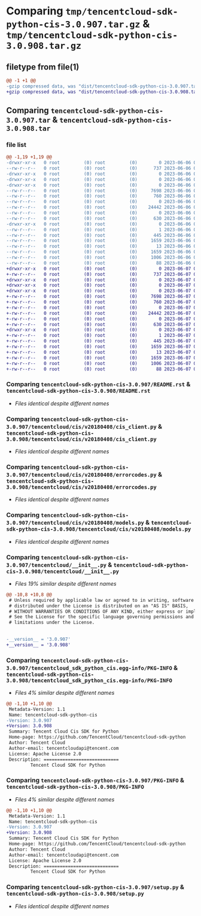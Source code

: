 # Comparing `tmp/tencentcloud-sdk-python-cis-3.0.907.tar.gz` & `tmp/tencentcloud-sdk-python-cis-3.0.908.tar.gz`

## filetype from file(1)

```diff
@@ -1 +1 @@
-gzip compressed data, was "dist/tencentcloud-sdk-python-cis-3.0.907.tar", last modified: Tue Jun  6 02:22:18 2023, max compression
+gzip compressed data, was "dist/tencentcloud-sdk-python-cis-3.0.908.tar", last modified: Wed Jun  7 00:20:05 2023, max compression
```

## Comparing `tencentcloud-sdk-python-cis-3.0.907.tar` & `tencentcloud-sdk-python-cis-3.0.908.tar`

### file list

```diff
@@ -1,19 +1,19 @@
-drwxr-xr-x   0 root         (0) root         (0)        0 2023-06-06 02:22:18.000000 tencentcloud-sdk-python-cis-3.0.907/
--rw-r--r--   0 root         (0) root         (0)      737 2023-06-06 02:22:18.000000 tencentcloud-sdk-python-cis-3.0.907/README.rst
-drwxr-xr-x   0 root         (0) root         (0)        0 2023-06-06 02:22:18.000000 tencentcloud-sdk-python-cis-3.0.907/tencentcloud/
-drwxr-xr-x   0 root         (0) root         (0)        0 2023-06-06 02:22:18.000000 tencentcloud-sdk-python-cis-3.0.907/tencentcloud/cis/
-drwxr-xr-x   0 root         (0) root         (0)        0 2023-06-06 02:22:18.000000 tencentcloud-sdk-python-cis-3.0.907/tencentcloud/cis/v20180408/
--rw-r--r--   0 root         (0) root         (0)     7698 2023-06-06 02:22:18.000000 tencentcloud-sdk-python-cis-3.0.907/tencentcloud/cis/v20180408/cis_client.py
--rw-r--r--   0 root         (0) root         (0)      760 2023-06-06 02:22:18.000000 tencentcloud-sdk-python-cis-3.0.907/tencentcloud/cis/v20180408/errorcodes.py
--rw-r--r--   0 root         (0) root         (0)        0 2023-06-06 02:22:18.000000 tencentcloud-sdk-python-cis-3.0.907/tencentcloud/cis/v20180408/__init__.py
--rw-r--r--   0 root         (0) root         (0)    24442 2023-06-06 02:22:18.000000 tencentcloud-sdk-python-cis-3.0.907/tencentcloud/cis/v20180408/models.py
--rw-r--r--   0 root         (0) root         (0)        0 2023-06-06 02:22:18.000000 tencentcloud-sdk-python-cis-3.0.907/tencentcloud/cis/__init__.py
--rw-r--r--   0 root         (0) root         (0)      630 2023-06-06 02:22:18.000000 tencentcloud-sdk-python-cis-3.0.907/tencentcloud/__init__.py
-drwxr-xr-x   0 root         (0) root         (0)        0 2023-06-06 02:22:18.000000 tencentcloud-sdk-python-cis-3.0.907/tencentcloud_sdk_python_cis.egg-info/
--rw-r--r--   0 root         (0) root         (0)        1 2023-06-06 02:22:18.000000 tencentcloud-sdk-python-cis-3.0.907/tencentcloud_sdk_python_cis.egg-info/dependency_links.txt
--rw-r--r--   0 root         (0) root         (0)      445 2023-06-06 02:22:18.000000 tencentcloud-sdk-python-cis-3.0.907/tencentcloud_sdk_python_cis.egg-info/SOURCES.txt
--rw-r--r--   0 root         (0) root         (0)     1659 2023-06-06 02:22:18.000000 tencentcloud-sdk-python-cis-3.0.907/tencentcloud_sdk_python_cis.egg-info/PKG-INFO
--rw-r--r--   0 root         (0) root         (0)       13 2023-06-06 02:22:18.000000 tencentcloud-sdk-python-cis-3.0.907/tencentcloud_sdk_python_cis.egg-info/top_level.txt
--rw-r--r--   0 root         (0) root         (0)     1659 2023-06-06 02:22:18.000000 tencentcloud-sdk-python-cis-3.0.907/PKG-INFO
--rw-r--r--   0 root         (0) root         (0)     1006 2023-06-06 02:22:18.000000 tencentcloud-sdk-python-cis-3.0.907/setup.py
--rw-r--r--   0 root         (0) root         (0)       88 2023-06-06 02:22:18.000000 tencentcloud-sdk-python-cis-3.0.907/setup.cfg
+drwxr-xr-x   0 root         (0) root         (0)        0 2023-06-07 00:20:05.000000 tencentcloud-sdk-python-cis-3.0.908/
+-rw-r--r--   0 root         (0) root         (0)      737 2023-06-07 00:20:05.000000 tencentcloud-sdk-python-cis-3.0.908/README.rst
+drwxr-xr-x   0 root         (0) root         (0)        0 2023-06-07 00:20:05.000000 tencentcloud-sdk-python-cis-3.0.908/tencentcloud/
+drwxr-xr-x   0 root         (0) root         (0)        0 2023-06-07 00:20:05.000000 tencentcloud-sdk-python-cis-3.0.908/tencentcloud/cis/
+drwxr-xr-x   0 root         (0) root         (0)        0 2023-06-07 00:20:05.000000 tencentcloud-sdk-python-cis-3.0.908/tencentcloud/cis/v20180408/
+-rw-r--r--   0 root         (0) root         (0)     7698 2023-06-07 00:20:05.000000 tencentcloud-sdk-python-cis-3.0.908/tencentcloud/cis/v20180408/cis_client.py
+-rw-r--r--   0 root         (0) root         (0)      760 2023-06-07 00:20:05.000000 tencentcloud-sdk-python-cis-3.0.908/tencentcloud/cis/v20180408/errorcodes.py
+-rw-r--r--   0 root         (0) root         (0)        0 2023-06-07 00:20:05.000000 tencentcloud-sdk-python-cis-3.0.908/tencentcloud/cis/v20180408/__init__.py
+-rw-r--r--   0 root         (0) root         (0)    24442 2023-06-07 00:20:05.000000 tencentcloud-sdk-python-cis-3.0.908/tencentcloud/cis/v20180408/models.py
+-rw-r--r--   0 root         (0) root         (0)        0 2023-06-07 00:20:05.000000 tencentcloud-sdk-python-cis-3.0.908/tencentcloud/cis/__init__.py
+-rw-r--r--   0 root         (0) root         (0)      630 2023-06-07 00:20:05.000000 tencentcloud-sdk-python-cis-3.0.908/tencentcloud/__init__.py
+drwxr-xr-x   0 root         (0) root         (0)        0 2023-06-07 00:20:05.000000 tencentcloud-sdk-python-cis-3.0.908/tencentcloud_sdk_python_cis.egg-info/
+-rw-r--r--   0 root         (0) root         (0)        1 2023-06-07 00:20:05.000000 tencentcloud-sdk-python-cis-3.0.908/tencentcloud_sdk_python_cis.egg-info/dependency_links.txt
+-rw-r--r--   0 root         (0) root         (0)      445 2023-06-07 00:20:05.000000 tencentcloud-sdk-python-cis-3.0.908/tencentcloud_sdk_python_cis.egg-info/SOURCES.txt
+-rw-r--r--   0 root         (0) root         (0)     1659 2023-06-07 00:20:05.000000 tencentcloud-sdk-python-cis-3.0.908/tencentcloud_sdk_python_cis.egg-info/PKG-INFO
+-rw-r--r--   0 root         (0) root         (0)       13 2023-06-07 00:20:05.000000 tencentcloud-sdk-python-cis-3.0.908/tencentcloud_sdk_python_cis.egg-info/top_level.txt
+-rw-r--r--   0 root         (0) root         (0)     1659 2023-06-07 00:20:05.000000 tencentcloud-sdk-python-cis-3.0.908/PKG-INFO
+-rw-r--r--   0 root         (0) root         (0)     1006 2023-06-07 00:20:05.000000 tencentcloud-sdk-python-cis-3.0.908/setup.py
+-rw-r--r--   0 root         (0) root         (0)       88 2023-06-07 00:20:05.000000 tencentcloud-sdk-python-cis-3.0.908/setup.cfg
```

### Comparing `tencentcloud-sdk-python-cis-3.0.907/README.rst` & `tencentcloud-sdk-python-cis-3.0.908/README.rst`

 * *Files identical despite different names*

### Comparing `tencentcloud-sdk-python-cis-3.0.907/tencentcloud/cis/v20180408/cis_client.py` & `tencentcloud-sdk-python-cis-3.0.908/tencentcloud/cis/v20180408/cis_client.py`

 * *Files identical despite different names*

### Comparing `tencentcloud-sdk-python-cis-3.0.907/tencentcloud/cis/v20180408/errorcodes.py` & `tencentcloud-sdk-python-cis-3.0.908/tencentcloud/cis/v20180408/errorcodes.py`

 * *Files identical despite different names*

### Comparing `tencentcloud-sdk-python-cis-3.0.907/tencentcloud/cis/v20180408/models.py` & `tencentcloud-sdk-python-cis-3.0.908/tencentcloud/cis/v20180408/models.py`

 * *Files identical despite different names*

### Comparing `tencentcloud-sdk-python-cis-3.0.907/tencentcloud/__init__.py` & `tencentcloud-sdk-python-cis-3.0.908/tencentcloud/__init__.py`

 * *Files 19% similar despite different names*

```diff
@@ -10,8 +10,8 @@
 # Unless required by applicable law or agreed to in writing, software
 # distributed under the License is distributed on an "AS IS" BASIS,
 # WITHOUT WARRANTIES OR CONDITIONS OF ANY KIND, either express or implied.
 # See the License for the specific language governing permissions and
 # limitations under the License.
 
 
-__version__ = '3.0.907'
+__version__ = '3.0.908'
```

### Comparing `tencentcloud-sdk-python-cis-3.0.907/tencentcloud_sdk_python_cis.egg-info/PKG-INFO` & `tencentcloud-sdk-python-cis-3.0.908/tencentcloud_sdk_python_cis.egg-info/PKG-INFO`

 * *Files 4% similar despite different names*

```diff
@@ -1,10 +1,10 @@
 Metadata-Version: 1.1
 Name: tencentcloud-sdk-python-cis
-Version: 3.0.907
+Version: 3.0.908
 Summary: Tencent Cloud Cis SDK for Python
 Home-page: https://github.com/TencentCloud/tencentcloud-sdk-python
 Author: Tencent Cloud
 Author-email: tencentcloudapi@tencent.com
 License: Apache License 2.0
 Description: ============================
         Tencent Cloud SDK for Python
```

### Comparing `tencentcloud-sdk-python-cis-3.0.907/PKG-INFO` & `tencentcloud-sdk-python-cis-3.0.908/PKG-INFO`

 * *Files 4% similar despite different names*

```diff
@@ -1,10 +1,10 @@
 Metadata-Version: 1.1
 Name: tencentcloud-sdk-python-cis
-Version: 3.0.907
+Version: 3.0.908
 Summary: Tencent Cloud Cis SDK for Python
 Home-page: https://github.com/TencentCloud/tencentcloud-sdk-python
 Author: Tencent Cloud
 Author-email: tencentcloudapi@tencent.com
 License: Apache License 2.0
 Description: ============================
         Tencent Cloud SDK for Python
```

### Comparing `tencentcloud-sdk-python-cis-3.0.907/setup.py` & `tencentcloud-sdk-python-cis-3.0.908/setup.py`

 * *Files identical despite different names*

